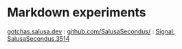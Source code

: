 # Markdown experiments
<span class="iconify" data-icon="charm:person"></span> [gotchas.salusa.dev](https://gotchas.salusa.dev/)
 : <span class="iconify" data-icon="tabler:brand-github"></span> [github.com/SalusaSecondus/](https://github.com/SalusaSecondus/)
  : <span class="iconify" data-icon="tabler:brand-signal"></span> [Signal: SalusaSecondus.3514](https://signal.me/#eu/NaQ8xeUOpB4g_coC2NUe-VFZGp108FRTjkQwtWiQpUuc0q7UC3NM06BCFooBopci)

